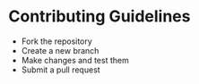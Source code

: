 # Contributing Guidelines
- Fork the repository
- Create a new branch
- Make changes and test them
- Submit a pull request
